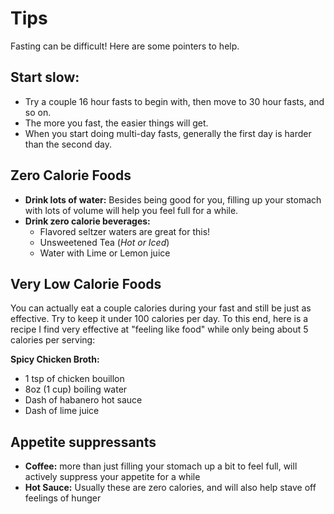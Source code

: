 # Tips

Fasting can be difficult! Here are some pointers to help.

## Start slow:

- Try a couple 16 hour fasts to begin with, then move to 30 hour fasts, and so on.
- The more you fast, the easier things will get.
- When you start doing multi-day fasts, generally the first day is harder than the second day.

## Zero Calorie Foods

- **Drink lots of water:** Besides being good for you, filling up your stomach with lots of volume will help you feel full for a while.
- **Drink zero calorie beverages:**
  - Flavored seltzer waters are great for this!
  - Unsweetened Tea (*Hot or Iced*)
  - Water with Lime or Lemon juice

## Very Low Calorie Foods

You can actually eat a couple calories during your fast and still be just as effective. Try to keep it under 100 calories per day. To this end, here is a recipe I find very effective at "feeling like food" while only being about 5 calories per serving:

**Spicy Chicken Broth:**

- 1 tsp of chicken bouillon
- 8oz (1 cup) boiling water
- Dash of habanero hot sauce
- Dash of lime juice

## Appetite suppressants
- **Coffee:** more than just filling your stomach up a bit to feel full, will actively suppress your appetite for a while
- **Hot Sauce:** Usually these are zero calories, and will also help stave off feelings of hunger